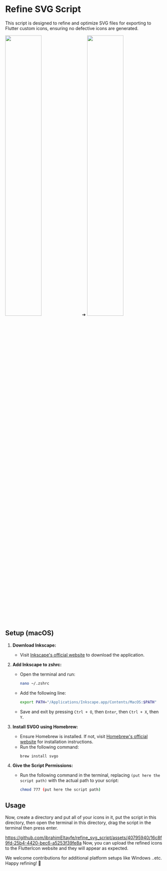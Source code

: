 # Refine SVG Script

This script is designed to refine and optimize SVG files for exporting to Flutter custom icons, ensuring no defective icons are generated.

<img src="[https://github.com/ibrahimEltayfe/refine_svg_script/assets/40795940/bb26a4c8-d9eb-4d72-a2e7-79a5bfa04b0b](https://github.com/ibrahimEltayfe/refine_svg_script/assets/40795940/5763b8de-912d-47ae-89b3-3781264f09e6)" width="48%"> ➔ <img src="[https://github.com/ibrahimEltayfe/refine_svg_script/assets/40795940/a224377f-a8f3-4ca7-9d6f-62c7e6075090](https://github.com/ibrahimEltayfe/refine_svg_script/assets/40795940/cdf28299-54ed-4f00-a9af-837e5c9a7807)" width="48%">

## Setup (macOS)

1. **Download Inkscape:**
   - Visit [Inkscape's official website](https://inkscape.org/) to download the application.

2. **Add Inkscape to zshrc:**
   - Open the terminal and run:
     ```bash
     nano ~/.zshrc
     ```
   - Add the following line:
     ```bash
     export PATH="/Applications/Inkscape.app/Contents/MacOS:$PATH"
     ```
   - Save and exit by pressing `Ctrl + O`, then `Enter`, then `Ctrl + X`, then `Y`.

3. **Install SVGO using Homebrew:**
   - Ensure Homebrew is installed. If not, visit [Homebrew's official website](https://brew.sh/) for installation instructions.
   - Run the following command:
     ```bash
     brew install svgo
     ```

4. **Give the Script Permissions:**
   - Run the following command in the terminal, replacing `(put here the script path)` with the actual path to your script:
     ```bash
     chmod 777 (put here the script path)
     ```

## Usage

Now, create a directory and put all of your icons in it, put the script in this directory, then open the terminal in this directory, drag the script in the terminal then press enter.

https://github.com/ibrahimEltayfe/refine_svg_script/assets/40795940/16c8f9fd-25b4-4420-bec6-a5253f39fe8a
Now, you can upload the refined icons to the FlutterIcon website and they will appear as expected.

We welcome contributions for additional platform setups like Windows ..etc. Happy refining! 🚀
